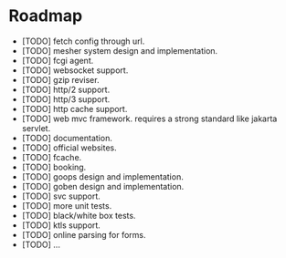 Roadmap
=======

  * [TODO] fetch config through url.
  * [TODO] mesher system design and implementation.
  * [TODO] fcgi agent.
  * [TODO] websocket support.
  * [TODO] gzip reviser.
  * [TODO] http/2 support.
  * [TODO] http/3 support.
  * [TODO] http cache support.
  * [TODO] web mvc framework. requires a strong standard like jakarta servlet.
  * [TODO] documentation.
  * [TODO] official websites.
  * [TODO] fcache.
  * [TODO] booking.
  * [TODO] goops design and implementation.
  * [TODO] goben design and implementation.
  * [TODO] svc support.
  * [TODO] more unit tests.
  * [TODO] black/white box tests.
  * [TODO] ktls support.
  * [TODO] online parsing for forms.
  * [TODO] ...

